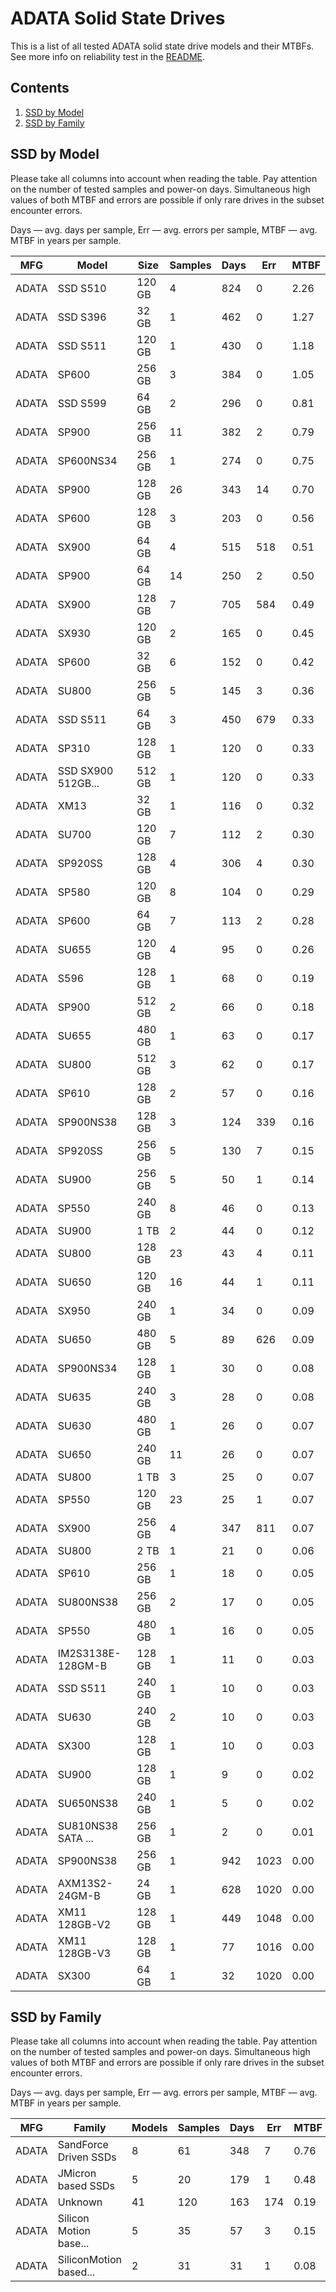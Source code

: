 ADATA Solid State Drives
========================

This is a list of all tested ADATA solid state drive models and their MTBFs. See
more info on reliability test in the [README](https://github.com/linuxhw/SMART).

Contents
--------

1. [ SSD by Model  ](#ssd-by-model)
2. [ SSD by Family ](#ssd-by-family)

SSD by Model
------------

Please take all columns into account when reading the table. Pay attention on the
number of tested samples and power-on days. Simultaneous high values of both MTBF
and errors are possible if only rare drives in the subset encounter errors.

Days   — avg. days per sample,
Err    — avg. errors per sample,
MTBF   — avg. MTBF in years per sample.

| MFG       | Model              | Size   | Samples | Days  | Err   | MTBF   |
|-----------|--------------------|--------|---------|-------|-------|--------|
| ADATA     | SSD S510           | 120 GB | 4       | 824   | 0     | 2.26   |
| ADATA     | SSD S396           | 32 GB  | 1       | 462   | 0     | 1.27   |
| ADATA     | SSD S511           | 120 GB | 1       | 430   | 0     | 1.18   |
| ADATA     | SP600              | 256 GB | 3       | 384   | 0     | 1.05   |
| ADATA     | SSD S599           | 64 GB  | 2       | 296   | 0     | 0.81   |
| ADATA     | SP900              | 256 GB | 11      | 382   | 2     | 0.79   |
| ADATA     | SP600NS34          | 256 GB | 1       | 274   | 0     | 0.75   |
| ADATA     | SP900              | 128 GB | 26      | 343   | 14    | 0.70   |
| ADATA     | SP600              | 128 GB | 3       | 203   | 0     | 0.56   |
| ADATA     | SX900              | 64 GB  | 4       | 515   | 518   | 0.51   |
| ADATA     | SP900              | 64 GB  | 14      | 250   | 2     | 0.50   |
| ADATA     | SX900              | 128 GB | 7       | 705   | 584   | 0.49   |
| ADATA     | SX930              | 120 GB | 2       | 165   | 0     | 0.45   |
| ADATA     | SP600              | 32 GB  | 6       | 152   | 0     | 0.42   |
| ADATA     | SU800              | 256 GB | 5       | 145   | 3     | 0.36   |
| ADATA     | SSD S511           | 64 GB  | 3       | 450   | 679   | 0.33   |
| ADATA     | SP310              | 128 GB | 1       | 120   | 0     | 0.33   |
| ADATA     | SSD SX900 512GB... | 512 GB | 1       | 120   | 0     | 0.33   |
| ADATA     | XM13               | 32 GB  | 1       | 116   | 0     | 0.32   |
| ADATA     | SU700              | 120 GB | 7       | 112   | 2     | 0.30   |
| ADATA     | SP920SS            | 128 GB | 4       | 306   | 4     | 0.30   |
| ADATA     | SP580              | 120 GB | 8       | 104   | 0     | 0.29   |
| ADATA     | SP600              | 64 GB  | 7       | 113   | 2     | 0.28   |
| ADATA     | SU655              | 120 GB | 4       | 95    | 0     | 0.26   |
| ADATA     | S596               | 128 GB | 1       | 68    | 0     | 0.19   |
| ADATA     | SP900              | 512 GB | 2       | 66    | 0     | 0.18   |
| ADATA     | SU655              | 480 GB | 1       | 63    | 0     | 0.17   |
| ADATA     | SU800              | 512 GB | 3       | 62    | 0     | 0.17   |
| ADATA     | SP610              | 128 GB | 2       | 57    | 0     | 0.16   |
| ADATA     | SP900NS38          | 128 GB | 3       | 124   | 339   | 0.16   |
| ADATA     | SP920SS            | 256 GB | 5       | 130   | 7     | 0.15   |
| ADATA     | SU900              | 256 GB | 5       | 50    | 1     | 0.14   |
| ADATA     | SP550              | 240 GB | 8       | 46    | 0     | 0.13   |
| ADATA     | SU900              | 1 TB   | 2       | 44    | 0     | 0.12   |
| ADATA     | SU800              | 128 GB | 23      | 43    | 4     | 0.11   |
| ADATA     | SU650              | 120 GB | 16      | 44    | 1     | 0.11   |
| ADATA     | SX950              | 240 GB | 1       | 34    | 0     | 0.09   |
| ADATA     | SU650              | 480 GB | 5       | 89    | 626   | 0.09   |
| ADATA     | SP900NS34          | 128 GB | 1       | 30    | 0     | 0.08   |
| ADATA     | SU635              | 240 GB | 3       | 28    | 0     | 0.08   |
| ADATA     | SU630              | 480 GB | 1       | 26    | 0     | 0.07   |
| ADATA     | SU650              | 240 GB | 11      | 26    | 0     | 0.07   |
| ADATA     | SU800              | 1 TB   | 3       | 25    | 0     | 0.07   |
| ADATA     | SP550              | 120 GB | 23      | 25    | 1     | 0.07   |
| ADATA     | SX900              | 256 GB | 4       | 347   | 811   | 0.07   |
| ADATA     | SU800              | 2 TB   | 1       | 21    | 0     | 0.06   |
| ADATA     | SP610              | 256 GB | 1       | 18    | 0     | 0.05   |
| ADATA     | SU800NS38          | 256 GB | 2       | 17    | 0     | 0.05   |
| ADATA     | SP550              | 480 GB | 1       | 16    | 0     | 0.05   |
| ADATA     | IM2S3138E-128GM-B  | 128 GB | 1       | 11    | 0     | 0.03   |
| ADATA     | SSD S511           | 240 GB | 1       | 10    | 0     | 0.03   |
| ADATA     | SU630              | 240 GB | 2       | 10    | 0     | 0.03   |
| ADATA     | SX300              | 128 GB | 1       | 10    | 0     | 0.03   |
| ADATA     | SU900              | 128 GB | 1       | 9     | 0     | 0.02   |
| ADATA     | SU650NS38          | 240 GB | 1       | 5     | 0     | 0.02   |
| ADATA     | SU810NS38 SATA ... | 256 GB | 1       | 2     | 0     | 0.01   |
| ADATA     | SP900NS38          | 256 GB | 1       | 942   | 1023  | 0.00   |
| ADATA     | AXM13S2-24GM-B     | 24 GB  | 1       | 628   | 1020  | 0.00   |
| ADATA     | XM11 128GB-V2      | 128 GB | 1       | 449   | 1048  | 0.00   |
| ADATA     | XM11 128GB-V3      | 128 GB | 1       | 77    | 1016  | 0.00   |
| ADATA     | SX300              | 64 GB  | 1       | 32    | 1020  | 0.00   |

SSD by Family
-------------

Please take all columns into account when reading the table. Pay attention on the
number of tested samples and power-on days. Simultaneous high values of both MTBF
and errors are possible if only rare drives in the subset encounter errors.

Days   — avg. days per sample,
Err    — avg. errors per sample,
MTBF   — avg. MTBF in years per sample.

| MFG       | Family                 | Models | Samples | Days  | Err   | MTBF   |
|-----------|------------------------|--------|---------|-------|-------|--------|
| ADATA     | SandForce Driven SSDs  | 8      | 61      | 348   | 7     | 0.76   |
| ADATA     | JMicron based SSDs     | 5      | 20      | 179   | 1     | 0.48   |
| ADATA     | Unknown                | 41     | 120     | 163   | 174   | 0.19   |
| ADATA     | Silicon Motion base... | 5      | 35      | 57    | 3     | 0.15   |
| ADATA     | SiliconMotion based... | 2      | 31      | 31    | 1     | 0.08   |
